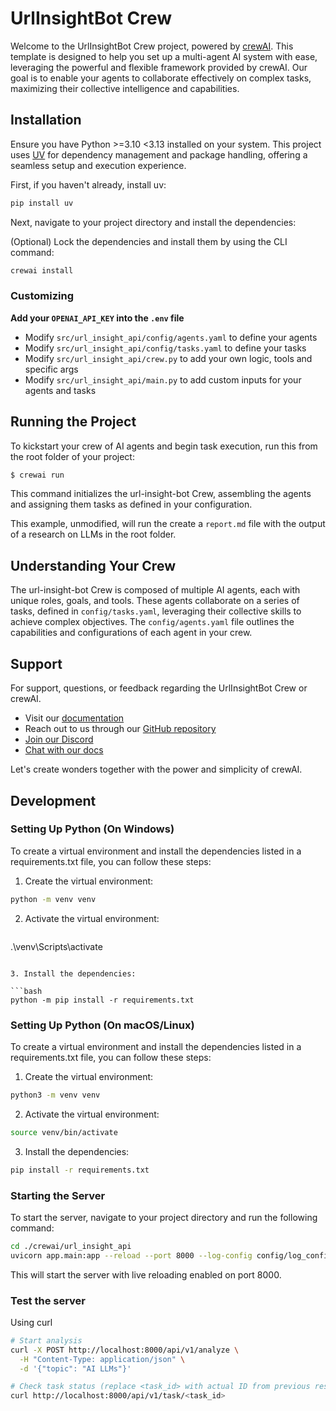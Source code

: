 # UrlInsightBot Crew

Welcome to the UrlInsightBot Crew project, powered by [crewAI](https://crewai.com). This template is designed to help you set up a multi-agent AI system with ease, leveraging the powerful and flexible framework provided by crewAI. Our goal is to enable your agents to collaborate effectively on complex tasks, maximizing their collective intelligence and capabilities.

## Installation

Ensure you have Python >=3.10 <3.13 installed on your system. This project uses [UV](https://docs.astral.sh/uv/) for dependency management and package handling, offering a seamless setup and execution experience.

First, if you haven't already, install uv:

```bash
pip install uv
```

Next, navigate to your project directory and install the dependencies:

(Optional) Lock the dependencies and install them by using the CLI command:

```bash
crewai install
```

### Customizing

**Add your `OPENAI_API_KEY` into the `.env` file**

- Modify `src/url_insight_api/config/agents.yaml` to define your agents
- Modify `src/url_insight_api/config/tasks.yaml` to define your tasks
- Modify `src/url_insight_api/crew.py` to add your own logic, tools and specific args
- Modify `src/url_insight_api/main.py` to add custom inputs for your agents and tasks

## Running the Project

To kickstart your crew of AI agents and begin task execution, run this from the root folder of your project:

```bash
$ crewai run
```

This command initializes the url-insight-bot Crew, assembling the agents and assigning them tasks as defined in your configuration.

This example, unmodified, will run the create a `report.md` file with the output of a research on LLMs in the root folder.

## Understanding Your Crew

The url-insight-bot Crew is composed of multiple AI agents, each with unique roles, goals, and tools. These agents collaborate on a series of tasks, defined in `config/tasks.yaml`, leveraging their collective skills to achieve complex objectives. The `config/agents.yaml` file outlines the capabilities and configurations of each agent in your crew.

## Support

For support, questions, or feedback regarding the UrlInsightBot Crew or crewAI.

- Visit our [documentation](https://docs.crewai.com)
- Reach out to us through our [GitHub repository](https://github.com/joaomdmoura/crewai)
- [Join our Discord](https://discord.com/invite/X4JWnZnxPb)
- [Chat with our docs](https://chatg.pt/DWjSBZn)

Let's create wonders together with the power and simplicity of crewAI.


## Development

### Setting Up Python (On Windows)

To create a virtual environment and install the dependencies listed in a requirements.txt file, you can follow these steps:

1. Create the virtual environment:
   
  ```bash
  python -m venv venv
  ```

2. Activate the virtual environment:

    ```bash
  .\venv\Scripts\activate
  ```

3. Install the dependencies:

  ```bash
  python -m pip install -r requirements.txt
  ```

### Setting Up Python (On macOS/Linux)

To create a virtual environment and install the dependencies listed in a requirements.txt file, you can follow these steps:

1. Create the virtual environment:

  ```bash
  python3 -m venv venv
  ```

2. Activate the virtual environment:

  ```bash
  source venv/bin/activate
  ```

3. Install the dependencies:

  ```bash
  pip install -r requirements.txt
  ```

### Starting the Server

To start the server, navigate to your project directory and run the following command:

```bash
cd ./crewai/url_insight_api
uvicorn app.main:app --reload --port 8000 --log-config config/log_config.yaml
```

This will start the server with live reloading enabled on port 8000.

### Test the server

Using curl 

```bash
# Start analysis
curl -X POST http://localhost:8000/api/v1/analyze \
  -H "Content-Type: application/json" \
  -d '{"topic": "AI LLMs"}'

# Check task status (replace <task_id> with actual ID from previous response)
curl http://localhost:8000/api/v1/task/<task_id>
```